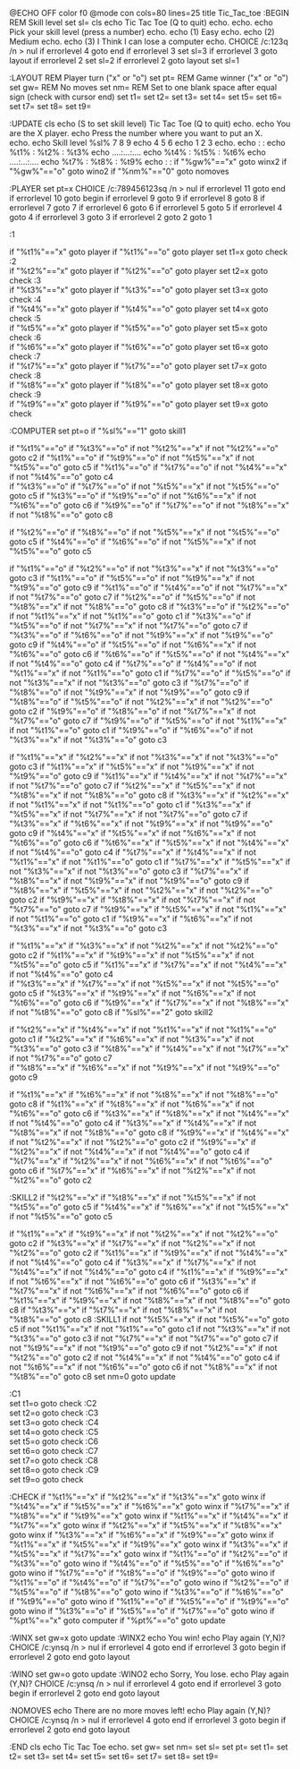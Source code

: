 @ECHO OFF
color f0
@mode con cols=80 lines=25
title Tic_Tac_toe 
:BEGIN  
  REM Skill level
  set sl=
  cls
  echo                          Tic Tac Toe                             (Q to quit)
  echo.
  echo.
  echo        Pick your skill level (press a number)
  echo.
  echo               (1) Easy
echo.
  echo               (2) Medium
echo.
  echo               (3) I Think I can lose a computer 
echo. 
  CHOICE /c:123q /n > nul
  if errorlevel 4 goto end
  if errorlevel 3 set sl=3
  if errorlevel 3 goto layout
  if errorlevel 2 set sl=2
  if errorlevel 2 goto layout
  set sl=1

:LAYOUT
  REM Player turn ("x" or "o")
  set pt=
  REM Game winner ("x" or "o")
  set gw=
  REM No moves
  set nm=
  REM Set to one blank space after equal sign (check with cursor end)
  set t1= 
  set t2= 
  set t3= 
  set t4= 
  set t5= 
  set t6= 
  set t7= 
  set t8= 
  set t9= 

:UPDATE
  cls
  echo   (S to set skill level)          Tic Tac Toe                     (Q to quit)
  echo.
  echo                               You are the X player. 
  echo                    Press the number where you want to put an X.     
  echo.
  echo   Skill level %sl%                       7 8 9 
  echo                                       4 5 6
  echo                                       1 2 3
  echo.
  echo                                       :   :
  echo                                     %t1% : %t2% : %t3%
  echo                                   ....:...:....
  echo                                     %t4% : %t5% : %t6%
  echo                                   ....:...:....
  echo                                     %t7% : %t8% : %t9%
  echo                                       :   :
  if "%gw%"=="x" goto winx2
  if "%gw%"=="o" goto wino2
  if "%nm%"=="0" goto nomoves

:PLAYER
  set pt=x
  CHOICE /c:789456123sq /n > nul
  if errorlevel 11 goto end
  if errorlevel 10 goto begin
  if errorlevel 9 goto 9
  if errorlevel 8 goto 8
  if errorlevel 7 goto 7
  if errorlevel 6 goto 6
  if errorlevel 5 goto 5
  if errorlevel 4 goto 4
  if errorlevel 3 goto 3
  if errorlevel 2 goto 2
  goto 1

:1  

  if "%t1%"=="x" goto player
  if "%t1%"=="o" goto player
  set t1=x
  goto check
:2  
  if "%t2%"=="x" goto player
  if "%t2%"=="o" goto player
  set t2=x
  goto check
:3  
  if "%t3%"=="x" goto player
  if "%t3%"=="o" goto player
  set t3=x
  goto check
:4  
  if "%t4%"=="x" goto player
  if "%t4%"=="o" goto player
  set t4=x
  goto check
:5  
  if "%t5%"=="x" goto player
  if "%t5%"=="o" goto player
  set t5=x
  goto check
:6  
  if "%t6%"=="x" goto player
  if "%t6%"=="o" goto player
  set t6=x
  goto check
:7  
  if "%t7%"=="x" goto player
  if "%t7%"=="o" goto player
  set t7=x
  goto check
:8  
  if "%t8%"=="x" goto player
  if "%t8%"=="o" goto player
  set t8=x
  goto check
:9  
  if "%t9%"=="x" goto player
  if "%t9%"=="o" goto player
  set t9=x
  goto check

:COMPUTER
  set pt=o
  if "%sl%"=="1" goto skill1  

  if "%t1%"=="o" if "%t3%"=="o" if not "%t2%"=="x" if not "%t2%"=="o" goto c2
  if "%t1%"=="o" if "%t9%"=="o" if not "%t5%"=="x" if not "%t5%"=="o" goto c5
  if "%t1%"=="o" if "%t7%"=="o" if not "%t4%"=="x" if not "%t4%"=="o" goto c4  
  if "%t3%"=="o" if "%t7%"=="o" if not "%t5%"=="x" if not "%t5%"=="o" goto c5
  if "%t3%"=="o" if "%t9%"=="o" if not "%t6%"=="x" if not "%t6%"=="o" goto c6
  if "%t9%"=="o" if "%t7%"=="o" if not "%t8%"=="x" if not "%t8%"=="o" goto c8

  if "%t2%"=="o" if "%t8%"=="o" if not "%t5%"=="x" if not "%t5%"=="o" goto c5
  if "%t4%"=="o" if "%t6%"=="o" if not "%t5%"=="x" if not "%t5%"=="o" goto c5

  if "%t1%"=="o" if "%t2%"=="o" if not "%t3%"=="x" if not "%t3%"=="o" goto c3
  if "%t1%"=="o" if "%t5%"=="o" if not "%t9%"=="x" if not "%t9%"=="o" goto c9
  if "%t1%"=="o" if "%t4%"=="o" if not "%t7%"=="x" if not "%t7%"=="o" goto c7
  if "%t2%"=="o" if "%t5%"=="o" if not "%t8%"=="x" if not "%t8%"=="o" goto c8
  if "%t3%"=="o" if "%t2%"=="o" if not "%t1%"=="x" if not "%t1%"=="o" goto c1
  if "%t3%"=="o" if "%t5%"=="o" if not "%t7%"=="x" if not "%t7%"=="o" goto c7
  if "%t3%"=="o" if "%t6%"=="o" if not "%t9%"=="x" if not "%t9%"=="o" goto c9
  if "%t4%"=="o" if "%t5%"=="o" if not "%t6%"=="x" if not "%t6%"=="o" goto c6
  if "%t6%"=="o" if "%t5%"=="o" if not "%t4%"=="x" if not "%t4%"=="o" goto c4
  if "%t7%"=="o" if "%t4%"=="o" if not "%t1%"=="x" if not "%t1%"=="o" goto c1
  if "%t7%"=="o" if "%t5%"=="o" if not "%t3%"=="x" if not "%t3%"=="o" goto c3
  if "%t7%"=="o" if "%t8%"=="o" if not "%t9%"=="x" if not "%t9%"=="o" goto c9
  if "%t8%"=="o" if "%t5%"=="o" if not "%t2%"=="x" if not "%t2%"=="o" goto c2
  if "%t9%"=="o" if "%t8%"=="o" if not "%t7%"=="x" if not "%t7%"=="o" goto c7
  if "%t9%"=="o" if "%t5%"=="o" if not "%t1%"=="x" if not "%t1%"=="o" goto c1
  if "%t9%"=="o" if "%t6%"=="o" if not "%t3%"=="x" if not "%t3%"=="o" goto c3

  if "%t1%"=="x" if "%t2%"=="x" if not "%t3%"=="x" if not "%t3%"=="o" goto c3
  if "%t1%"=="x" if "%t5%"=="x" if not "%t9%"=="x" if not "%t9%"=="o" goto c9
  if "%t1%"=="x" if "%t4%"=="x" if not "%t7%"=="x" if not "%t7%"=="o" goto c7
  if "%t2%"=="x" if "%t5%"=="x" if not "%t8%"=="x" if not "%t8%"=="o" goto c8
  if "%t3%"=="x" if "%t2%"=="x" if not "%t1%"=="x" if not "%t1%"=="o" goto c1
  if "%t3%"=="x" if "%t5%"=="x" if not "%t7%"=="x" if not "%t7%"=="o" goto c7
  if "%t3%"=="x" if "%t6%"=="x" if not "%t9%"=="x" if not "%t9%"=="o" goto c9
  if "%t4%"=="x" if "%t5%"=="x" if not "%t6%"=="x" if not "%t6%"=="o" goto c6
  if "%t6%"=="x" if "%t5%"=="x" if not "%t4%"=="x" if not "%t4%"=="o" goto c4
  if "%t7%"=="x" if "%t4%"=="x" if not "%t1%"=="x" if not "%t1%"=="o" goto c1
  if "%t7%"=="x" if "%t5%"=="x" if not "%t3%"=="x" if not "%t3%"=="o" goto c3
  if "%t7%"=="x" if "%t8%"=="x" if not "%t9%"=="x" if not "%t9%"=="o" goto c9
  if "%t8%"=="x" if "%t5%"=="x" if not "%t2%"=="x" if not "%t2%"=="o" goto c2
  if "%t9%"=="x" if "%t8%"=="x" if not "%t7%"=="x" if not "%t7%"=="o" goto c7
  if "%t9%"=="x" if "%t5%"=="x" if not "%t1%"=="x" if not "%t1%"=="o" goto c1
  if "%t9%"=="x" if "%t6%"=="x" if not "%t3%"=="x" if not "%t3%"=="o" goto c3

  if "%t1%"=="x" if "%t3%"=="x" if not "%t2%"=="x" if not "%t2%"=="o" goto c2
  if "%t1%"=="x" if "%t9%"=="x" if not "%t5%"=="x" if not "%t5%"=="o" goto c5
  if "%t1%"=="x" if "%t7%"=="x" if not "%t4%"=="x" if not "%t4%"=="o" goto c4  
  if "%t3%"=="x" if "%t7%"=="x" if not "%t5%"=="x" if not "%t5%"=="o" goto c5
  if "%t3%"=="x" if "%t9%"=="x" if not "%t6%"=="x" if not "%t6%"=="o" goto c6
  if "%t9%"=="x" if "%t7%"=="x" if not "%t8%"=="x" if not "%t8%"=="o" goto c8
  if "%sl%"=="2" goto skill2

  if "%t2%"=="x" if "%t4%"=="x" if not "%t1%"=="x" if not "%t1%"=="o" goto c1
  if "%t2%"=="x" if "%t6%"=="x" if not "%t3%"=="x" if not "%t3%"=="o" goto c3
  if "%t8%"=="x" if "%t4%"=="x" if not "%t7%"=="x" if not "%t7%"=="o" goto c7  
  if "%t8%"=="x" if "%t6%"=="x" if not "%t9%"=="x" if not "%t9%"=="o" goto c9

  if "%t1%"=="x" if "%t6%"=="x" if not "%t8%"=="x" if not "%t8%"=="o" goto c8
  if "%t1%"=="x" if "%t8%"=="x" if not "%t6%"=="x" if not "%t6%"=="o" goto c6
  if "%t3%"=="x" if "%t8%"=="x" if not "%t4%"=="x" if not "%t4%"=="o" goto c4
  if "%t3%"=="x" if "%t4%"=="x" if not "%t8%"=="x" if not "%t8%"=="o" goto c8
  if "%t9%"=="x" if "%t4%"=="x" if not "%t2%"=="x" if not "%t2%"=="o" goto c2
  if "%t9%"=="x" if "%t2%"=="x" if not "%t4%"=="x" if not "%t4%"=="o" goto c4
  if "%t7%"=="x" if "%t2%"=="x" if not "%t6%"=="x" if not "%t6%"=="o" goto c6
  if "%t7%"=="x" if "%t6%"=="x" if not "%t2%"=="x" if not "%t2%"=="o" goto c2

:SKILL2
  if "%t2%"=="x" if "%t8%"=="x" if not "%t5%"=="x" if not "%t5%"=="o" goto c5
  if "%t4%"=="x" if "%t6%"=="x" if not "%t5%"=="x" if not "%t5%"=="o" goto c5

  if "%t1%"=="x" if "%t9%"=="x" if not "%t2%"=="x" if not "%t2%"=="o" goto c2
  if "%t3%"=="x" if "%t7%"=="x" if not "%t2%"=="x" if not "%t2%"=="o" goto c2
  if "%t1%"=="x" if "%t9%"=="x" if not "%t4%"=="x" if not "%t4%"=="o" goto c4
  if "%t3%"=="x" if "%t7%"=="x" if not "%t4%"=="x" if not "%t4%"=="o" goto c4
  if "%t1%"=="x" if "%t9%"=="x" if not "%t6%"=="x" if not "%t6%"=="o" goto c6
  if "%t3%"=="x" if "%t7%"=="x" if not "%t6%"=="x" if not "%t6%"=="o" goto c6
  if "%t1%"=="x" if "%t9%"=="x" if not "%t8%"=="x" if not "%t8%"=="o" goto c8
  if "%t3%"=="x" if "%t7%"=="x" if not "%t8%"=="x" if not "%t8%"=="o" goto c8
:SKILL1 
  if not "%t5%"=="x" if not "%t5%"=="o" goto c5
  if not "%t1%"=="x" if not "%t1%"=="o" goto c1
  if not "%t3%"=="x" if not "%t3%"=="o" goto c3
  if not "%t7%"=="x" if not "%t7%"=="o" goto c7
  if not "%t9%"=="x" if not "%t9%"=="o" goto c9
  if not "%t2%"=="x" if not "%t2%"=="o" goto c2
  if not "%t4%"=="x" if not "%t4%"=="o" goto c4
  if not "%t6%"=="x" if not "%t6%"=="o" goto c6
  if not "%t8%"=="x" if not "%t8%"=="o" goto c8
  set nm=0
  goto update

:C1  
  set t1=o
  goto check
:C2  
  set t2=o
  goto check
:C3  
  set t3=o
  goto check
:C4  
  set t4=o
  goto check
:C5  
  set t5=o
  goto check
:C6  
  set t6=o
  goto check
:C7  
  set t7=o
  goto check
:C8  
  set t8=o
  goto check
:C9  
  set t9=o
  goto check

:CHECK
  if "%t1%"=="x" if "%t2%"=="x" if "%t3%"=="x" goto winx
  if "%t4%"=="x" if "%t5%"=="x" if "%t6%"=="x" goto winx
  if "%t7%"=="x" if "%t8%"=="x" if "%t9%"=="x" goto winx
  if "%t1%"=="x" if "%t4%"=="x" if "%t7%"=="x" goto winx
  if "%t2%"=="x" if "%t5%"=="x" if "%t8%"=="x" goto winx
  if "%t3%"=="x" if "%t6%"=="x" if "%t9%"=="x" goto winx
  if "%t1%"=="x" if "%t5%"=="x" if "%t9%"=="x" goto winx
  if "%t3%"=="x" if "%t5%"=="x" if "%t7%"=="x" goto winx
  if "%t1%"=="o" if "%t2%"=="o" if "%t3%"=="o" goto wino
  if "%t4%"=="o" if "%t5%"=="o" if "%t6%"=="o" goto wino
  if "%t7%"=="o" if "%t8%"=="o" if "%t9%"=="o" goto wino
  if "%t1%"=="o" if "%t4%"=="o" if "%t7%"=="o" goto wino
  if "%t2%"=="o" if "%t5%"=="o" if "%t8%"=="o" goto wino
  if "%t3%"=="o" if "%t6%"=="o" if "%t9%"=="o" goto wino
  if "%t1%"=="o" if "%t5%"=="o" if "%t9%"=="o" goto wino
  if "%t3%"=="o" if "%t5%"=="o" if "%t7%"=="o" goto wino
  if "%pt%"=="x" goto computer
  if "%pt%"=="o" goto update

:WINX
  set gw=x
  goto update
:WINX2
  echo   You win!
  echo   Play again (Y,N)?
  CHOICE /c:ynsq /n > nul
  if errorlevel 4 goto end
  if errorlevel 3 goto begin
  if errorlevel 2 goto end
  goto layout

:WINO
  set gw=o
  goto update
:WINO2
  echo   Sorry, You lose.
  echo   Play again (Y,N)?
  CHOICE /c:ynsq /n > nul
  if errorlevel 4 goto end
  if errorlevel 3 goto begin
  if errorlevel 2 goto end
  goto layout

:NOMOVES
  echo   There are no more moves left!
  echo   Play again (Y,N)?
  CHOICE /c:ynsq /n > nul
  if errorlevel 4 goto end
  if errorlevel 3 goto begin
  if errorlevel 2 goto end
  goto layout

:END
  cls
  echo Tic Tac Toe 
  echo.
  set gw=
  set nm=
  set sl=
  set pt=
  set t1=
  set t2=
  set t3=
  set t4=
  set t5=
  set t6=
  set t7=
  set t8=
  set t9= 
